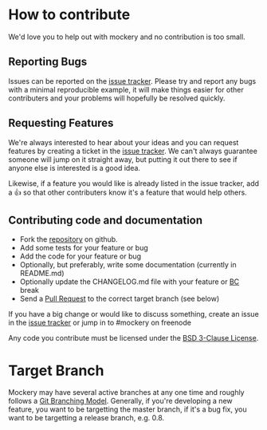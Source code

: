 # How to contribute

We'd love you to help out with mockery and no contribution is too small. 

## Reporting Bugs

Issues can be reported on the [issue
tracker](https://github.com/padraic/mockery/issues). Please try and report any
bugs with a minimal reproducible example, it will make things easier for other
contributers and your problems will hopefully be resolved quickly.

## Requesting Features

We're always interested to hear about your ideas and you can request features by
creating a ticket in the [issue
tracker](https://github.com/padraic/mockery/issues). We can't always guarantee
someone will jump on it straight away, but putting it out there to see if anyone
else is interested is a good idea.

Likewise, if a feature you would like is already listed in
the issue tracker, add a :+1: so that other contributers know it's a feature
that would help others.

## Contributing code and documentation

* Fork the [repository](https://github.com/padraic/mockery) on github.
* Add some tests for your feature or bug
* Add the code for your feature or bug
* Optionally, but preferably, write some documentation (currently in README.md)
* Optionally update the CHANGELOG.md file with your feature or
  [BC](http://en.wikipedia.org/wiki/Backward_compatibility) break
* Send a [Pull
  Request](https://help.github.com/articles/creating-a-pull-request) to the correct target branch (see below)

If you have a big change or would like to discuss something, create an issue in
the [issue tracker](https://github.com/padraic/mockery/issues) or jump in to
\#mockery on freenode

Any code you contribute must be licensed under the [BSD 3-Clause
License](http://opensource.org/licenses/BSD-3-Clause).


# Target Branch

Mockery may have several active branches at any one time and roughly follows a
[Git Branching Model](https://igor.io/2013/10/21/git-branching-model.html).
Generally, if you're developing a new feature, you want to be targetting the
master branch, if it's a bug fix, you want to be targetting a release branch,
e.g. 0.8.





